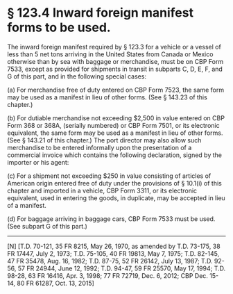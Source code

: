 # § 123.4   Inward foreign manifest forms to be used.

The inward foreign manifest required by § 123.3 for a vehicle or a vessel of less than 5 net tons arriving in the United States from Canada or Mexico otherwise than by sea with baggage or merchandise, must be on CBP Form 7533, except as provided for shipments in transit in subparts C, D, E, F, and G of this part, and in the following special cases:


(a) For merchandise free of duty entered on CBP Form 7523, the same form may be used as a manifest in lieu of other forms. (See § 143.23 of this chapter.)


(b) For dutiable merchandise not exceeding $2,500 in value entered on CBP Form 368 or 368A, (serially numbered) or CBP Form 7501, or its electronic equivalent, the same form may be used as a manifest in lieu of other forms. (See § 143.21 of this chapter.) The port director may also allow such merchandise to be entered informally upon the presentation of a commercial invoice which contains the following declaration, signed by the importer or his agent:


(c) For a shipment not exceeding $250 in value consisting of articles of American origin entered free of duty under the provisions of § 10.1(i) of this chapter and imported in a vehicle, CBP Form 3311, or its electronic equivalent, used in entering the goods, in duplicate, may be accepted in lieu of a manifest.


(d) For baggage arriving in baggage cars, CBP Form 7533 must be used. (See subpart G of this part.)



---

[N] [T.D. 70-121, 35 FR 8215, May 26, 1970, as amended by T.D. 73-175, 38 FR 17447, July 2, 1973; T.D. 75-105, 40 FR 19813, May 7, 1975; T.D. 82-145, 47 FR 35478, Aug. 16, 1982; T.D. 87-75, 52 FR 26142, July 13, 1987; T.D. 92-56, 57 FR 24944, June 12, 1992; T.D. 94-47, 59 FR 25570, May 17, 1994; T.D. 98-28, 63 FR 16416, Apr. 3, 1998; 77 FR 72719, Dec. 6, 2012; CBP Dec. 15-14, 80 FR 61287, Oct. 13, 2015]




